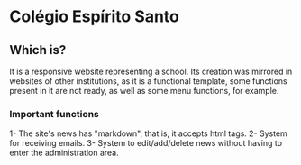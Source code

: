 # Colégio Espírito Santo
## Which is?
It is a responsive website representing a school. 
Its creation was mirrored in websites of other institutions, as it is a functional template, some functions present in it are not ready, as well as some menu functions, for example.

### Important functions 

1- The site's news has "markdown", that is, it accepts html tags.
2- System for receiving emails.
3- System to edit/add/delete news without having to enter the administration area. 
